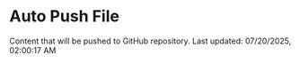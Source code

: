 # Auto Push File

Content that will be pushed to GitHub repository.
Last updated: 07/20/2025, 02:00:17 AM